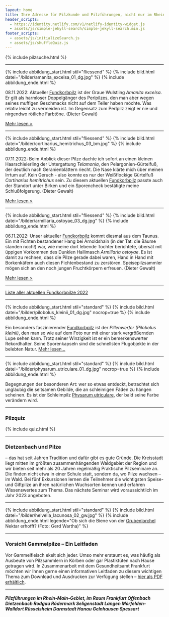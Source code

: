 ```yaml
---
layout: home
title: Ihre Adresse für Pilzkunde und Pilzführungen, nicht nur im Rhein-Main-Gebiet
header_scripts:
  - https://identity.netlify.com/v1/netlify-identity-widget.js
  - assets/js/simple-jekyll-search/simple-jekyll-search.min.js
footer_scripts:
  - assets/js/initializeSearch.js
  - assets/js/shuffleQuiz.js
---
```

{% include pilzsuche.html %}

- - -

{% include abbildung_start.html stil="fliessend" %}
{% include bild.html datei="/bilder/amanita_excelsa_01_dg.jpg" %}
{% include abbildung_ende.html %}

08.11.2022:  Aktueller [Fundkorbpilz](AA "Glossar-") ist der Graue Wulstling *Amanita excelsa*. Er gilt als harmloser Doppelgänger des Perlpilzes, den man aber wegen seines muffigen Geschmacks nicht auf dem Teller haben möchte. Was relativ leicht zu vermeiden ist. Im Gegensatz zum Perlpilz zeigt er nie und nirgendwo rötliche Farbtöne. (Dieter Gewalt)

[Mehr lesen >](/pilze/amanita-excelsa-grauer-wulstling)

<div style="clear:  both"></div>

- - -

{% include abbildung_start.html stil="fliessend" %}
{% include bild.html datei="/bilder/cortinarius_hemitrichus_03_bm.jpg" %}
{% include abbildung_ende.html %}

07.11.2022:  Beim Anblick dieser Pilze dachte ich sofort an einen kleinen Haarschleierling der Untergattung *Telamonia*, den Pelargonien-Gürtelfuß, der deutlich nach Geranienblättern riecht. Die Nase klärte mich über meinen Irrtum auf. Kein Geruch - also konnte es nur der Weißflockige Gürtelfuß *Cortinarius hemitrichus* sein. Zu diesem aktuellen [Fundkorbpilz](AA "Glossar-") passte auch der Standort unter Birken und ein Sporencheck bestätigte meine Schlußfolgerung. (Dieter Gewalt)

[Mehr lesen >](/pilze/cortinarius-hemitrichus-weißflockiger-gürtelfuß)

<div style="clear:  both"></div>

- - -

{% include abbildung_start.html stil="fliessend" %}
{% include bild.html datei="/bilder/armillaria_ostoyae_03_dg.jpg" %}
{% include abbildung_ende.html %}

06.11.2022:  Unser aktueller [Fundkorbpilz](AA "Glossar-") kommt diesmal aus dem Taunus. Ein mit Fichten bestandener Hang bei Arnoldshain (in der Tat: die Bäume standen noch!) war, wie meine dort lebende Tochter berichtete, übersät mit üppigen Vorkommen des Dunklen Hallimasch *Armillaria ostoyae*. Es ist damit zu rechnen, dass die Pilze gerade dabei waren, Hand in Hand mit Borkenkäfern auch diesen Fichtenbestand zu zerstören. Speisepilzsammler mögen sich an den noch jungen Fruchtkörpern erfreuen. (Dieter Gewalt)

[Mehr lesen >](/pilze/armillaria-ostoyae-dunkler-hallimasch)

<div style="clear:  both"></div>

- - -

[Liste aller aktuellen Fundkorbpilze 2022](/artikel/liste-aller-aktuellen-fundkorbpilze-2022.html)

- - -

{% include abbildung_start.html stil="standard" %}
{% include bild.html datei="/bilder/pilobolus_kleinii_01_dg.jpg" nocrop=true %}
{% include abbildung_ende.html %}

Ein besonders faszinierender [Fundkorbpilz](AA "Glossar-") ist der *Pillenwerfer (Pilobolus kleinii)*, den man so wie auf dem Foto nur mit einer stark vergrößernden Lupe sehen kann. Trotz seiner Winzigkeit ist er ein bemerkenswerter Rekordhalter. Seine Sporenkapseln sind die schnellsten Flugobjekte in der belebten Natur. [Mehr lesen...](/pilze/pilobolus-kleinii-pillenwerfer)

- - -

{% include abbildung_start.html stil="standard" %}
{% include bild.html datei="/bilder/physarum_utriculare_01_dg.jpg" nocrop=true %}
{% include abbildung_ende.html %}

Begegnungen der besonderen Art: wer so etwas entdeckt, betrachtet sich ungläubig die seltsamen Gebilde, die an schleimigen Fäden zu hängen scheinen. Es ist der Schleimpilz [Physarum utriculare](/pilze/physarum-utriculare-fadenfruchtschleimpilz), der bald seine Farbe verändern wird.

- - -

### Pilzquiz

{% include quiz.html %}

- - -

### Dietzenbach und Pilze

– das hat seit Jahren Tradition und dafür gibt es gute Gründe. Die Kreisstadt liegt mitten im größten zusammenhängenden Waldgebiet der Region und wir bieten seit mehr als 20 Jahren regelmäßig Praktische Pilzseminare an. Die finden nicht etwa in einer Schule statt, sondern da, wo Pilze wachsen – im Wald. Bei fünf Exkursionen lernen die Teilnehmer die wichtigsten Speise- und Giftpilze an ihren natürlichen Wuchsorten kennen und erfahren Wissenswertes zum Thema. Das nächste Seminar wird voraussichtlich im Jahr 2023 angeboten.  

- - -

{% include abbildung_start.html stil="standard" %}
{% include bild.html datei="/bilder/helvella_lacunosa_02_gw.jpg" %}
{% include abbildung_ende.html legende="Ob sich die Biene von der <a href='/pilze/helvella-lacunosa-grubenlorchel'>Grubenlorchel</a> Nektar erhofft?  (Foto: Gerd Wartha)" %}

- - -

### Vorsicht Gammelpilze – Ein Leitfaden

Vor Gammelfleisch ekelt sich jeder. Umso mehr erstaunt es, was häufig als Ausbeute von Pilzsammlern in Körben oder gar Plastiktüten nach Hause getragen wird. In Zusammenarbeit mit dem Gesundheitsamt Frankfurt möchten wir Ihnen gerne einen informativen Leitfaden zu diesem wichtigen Thema zum Download und Ausdrucken zur Verfügung stellen – [hier als PDF erhältlich](/assets/docs/Fundkorb.de-Gammelpilze.pdf).

- - -

##### Pilzführungen im Rhein-Main-Gebiet, im Raum Frankfurt Offenbach Dietzenbach Rodgau Rödermark Seligenstadt Langen Mörfelden-Walldort Rüsselsheim Darmstadt Hanau Gelnhausen Spessart